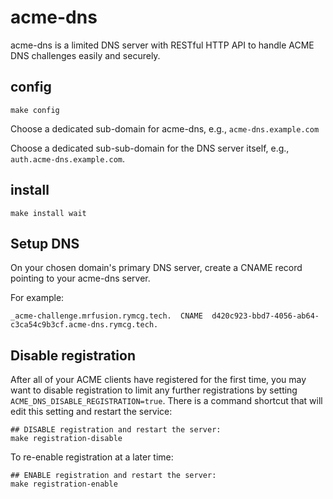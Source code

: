 # acme-dns

acme-dns is a limited DNS server with RESTful HTTP API to handle ACME
DNS challenges easily and securely.

## config

```
make config
```

Choose a dedicated sub-domain for acme-dns, e.g.,
`acme-dns.example.com`

Choose a dedicated sub-sub-domain for the DNS server itself, e.g.,
`auth.acme-dns.example.com`.

## install

```
make install wait
```

## Setup DNS

On your chosen domain's primary DNS server, create a CNAME record
pointing to your acme-dns server.

For example:

```
_acme-challenge.mrfusion.rymcg.tech.  CNAME  d420c923-bbd7-4056-ab64-c3ca54c9b3cf.acme-dns.rymcg.tech.
```

## Disable registration

After all of your ACME clients have registered for the first time, you
may want to disable registration to limit any further registrations by
setting `ACME_DNS_DISABLE_REGISTRATION=true`. There is a command
shortcut that will edit this setting and restart the service:

```
## DISABLE registration and restart the server:
make registration-disable
```

To re-enable registration at a later time:

```
## ENABLE registration and restart the server:
make registration-enable
```
